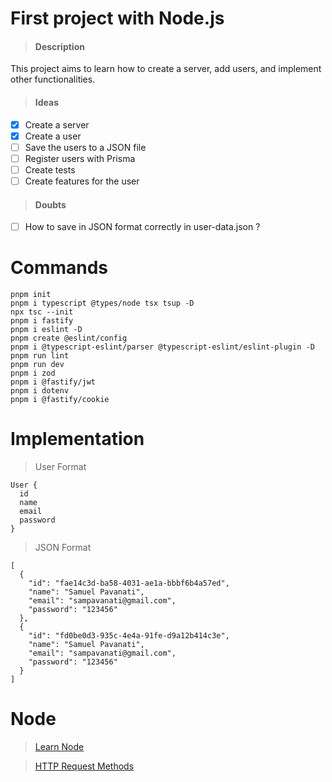 # First project with Node.js

> #### Description

This project aims to learn how to create a server, add users, and implement other functionalities.

> #### Ideas

- [x] Create a server
- [x] Create a user
- [ ] Save the users to a JSON file
- [ ] Register users with Prisma
- [ ] Create tests
- [ ] Create features for the user

> #### Doubts

- [ ] How to save in JSON format correctly in user-data.json ?

# Commands

```
pnpm init
pnpm i typescript @types/node tsx tsup -D
npx tsc --init
pnpm i fastify
pnpm i eslint -D
pnpm create @eslint/config
pnpm i @typescript-eslint/parser @typescript-eslint/eslint-plugin -D
pnpm run lint
pnpm run dev
pnpm i zod
pnpm i @fastify/jwt
pnpm i dotenv
pnpm i @fastify/cookie
```

# Implementation

> User Format
```
User {
  id
  name
  email
  password
}
```

> JSON Format
```
[
  {
    "id": "fae14c3d-ba58-4031-ae1a-bbbf6b4a57ed",
    "name": "Samuel Pavanati",
    "email": "sampavanati@gmail.com",
    "password": "123456"
  },
  {
    "id": "fd0be0d3-935c-4e4a-91fe-d9a12b414c3e",
    "name": "Samuel Pavanati",
    "email": "sampavanati@gmail.com",
    "password": "123456"
  }
]
```

# Node

> [Learn Node](https://nodejs.org/en/learn/getting-started/introduction-to-nodejs)

> [HTTP Request Methods](https://www.w3schools.com/tags/ref_httpmethods.asp)
